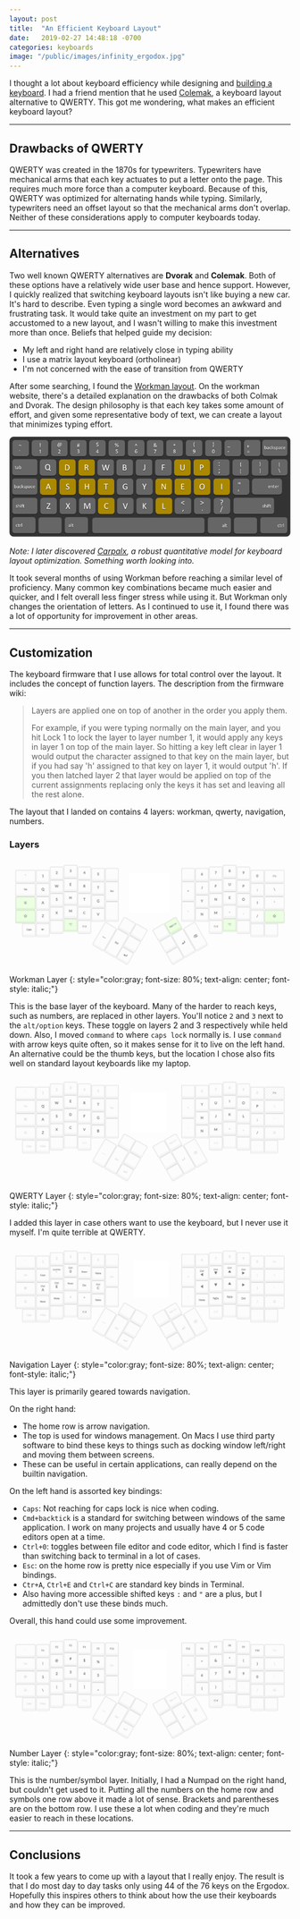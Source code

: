 ```yaml
---
layout: post
title:  "An Efficient Keyboard Layout"
date:   2019-02-27 14:48:18 -0700
categories: keyboards
image: "/public/images/infinity_ergodox.jpg"
---
```


I thought a lot about keyboard efficiency while designing and [building a keyboard](keyboards/2019/01/05/building-a-keyboard.html). I had a friend mention that he used <a href="https://colemak.com/" target="_blank">Colemak</a>, a keyboard layout alternative to QWERTY. This got me wondering, what makes an efficient keyboard layout?

****

## Drawbacks of QWERTY

QWERTY was created in the 1870s for typewriters. Typewriters have mechanical arms that each key actuates to put a letter onto the page. This requires much more force than a computer keyboard. Because of this, QWERTY was optimized for alternating hands while typing. Similarly, typewriters need an offset layout so that the mechanical arms don't overlap. Neither of these considerations apply to computer keyboards today.

****

## Alternatives

Two well known QWERTY alternatives are **Dvorak** and **Colemak**. Both of these options have a relatively wide user base and hence support. However, I quickly realized that switching keyboard layouts isn't like buying a new car. It's hard to describe. Even typing a single word becomes an awkward and frustrating task. It would take quite an investment on my part to get accustomed to a new layout, and I wasn't willing to make this investment more than once. Beliefs that helped guide my decision:

- My left and right hand are relatively close in typing ability
- I use a matrix layout keyboard (ortholinear)
- I'm not concerned with the ease of transition from QWERTY

After some searching, I found the <a href="https://workmanlayout.org/" target="_blank">Workman layout</a>. On the workman website, there's a detailed explanation on the drawbacks of both Colmak and Dvorak. The design philosophy is that each key takes some amount of effort, and given some representative body of text, we can create a layout that minimizes typing effort.

![workman layout](/public/images/workman_layout.png "workman layout")  

*Note: I later discovered <a href="http://mkweb.bcgsc.ca/carpalx/" target="_blank">Carpalx</a>, a robust quantitative model for keyboard layout optimization. Something worth looking into.*

It took several months of using Workman before reaching a similar level of proficiency. Many common key combinations became much easier and quicker, and I felt overall less finger stress while using it. But Workman only changes the orientation of letters. As I continued to use it, I found there was a lot of opportunity for improvement in other areas.

****

## Customization

The keyboard firmware that I use allows for total control over the layout. It includes the concept of function layers. The description from the firmware wiki:

> Layers are applied one on top of another in the order you apply them.  
>  
> For example, if you were typing normally on the main layer, and you hit Lock 1 to lock the layer to layer number 1, it would apply any keys in layer 1 on top of the main layer. So hitting a key left clear in layer 1 would output the character assigned to that key on the main layer, but if you had say 'h' assigned to that key on layer 1, it would output 'h'. If you then latched layer 2 that layer would be applied on top of the current assignments replacing only the keys it has set and leaving all the rest alone.

The layout that I landed on contains 4 layers: workman, qwerty, navigation, numbers.

### Layers

[ ![workman layer](/public/images/workman_layer.png "workman layer") ](/public/images/workman_layer.png)
Workman Layer
{: style="color:gray; font-size: 80%; text-align: center; font-style: italic;"}

This is the base layer of the keyboard. Many of the harder to reach keys, such as numbers, are replaced in other layers. You'll notice `2` and `3` next to the `alt/option` keys. These toggle on layers 2 and 3 respectively while held down. Also, I moved `command` to where `caps lock`  normally is. I use `command` with arrow keys quite often, so it makes sense for it to live on the left hand. An alternative could be the thumb keys, but the location I chose also fits well on standard layout keyboards like my laptop.

[ ![qwerty layer](/public/images/qwerty_layer.png "qwerty layer") ](/public/images/qwerty_layer.png)
QWERTY Layer
{: style="color:gray; font-size: 80%; text-align: center; font-style: italic;"}

I added this layer in case others want to use the keyboard, but I never use it myself. I'm quite terrible at QWERTY.

[ ![navigation layer](/public/images/navigation_layer.png "navigation layer") ](/public/images/navigation_layer.png)
Navigation Layer
{: style="color:gray; font-size: 80%; text-align: center; font-style: italic;"}

This layer is primarily geared towards navigation.

On the right hand:
- The home row is arrow navigation.
- The top is used for windows management. On Macs I use third party software to bind these keys to things such as docking window left/right and moving them between screens.
- These can be useful in certain applications, can really depend on the builtin navigation.

On the left hand is assorted key bindings:
- `Caps`: Not reaching for caps lock is nice when coding.
- `Cmd+backtick` is a standard for switching between windows of the same application. I work on many projects and usually have 4 or 5 code editors open at a time.
- `Ctrl+0`: toggles between file editor and code editor, which I find is faster than switching back to terminal in a lot of cases.
- `Esc`: on the home row is pretty nice especially if you use Vim or Vim bindings.
- `Ctr+A`, `Ctrl+E` and `Ctrl+C` are standard key binds in Terminal.
- Also having more accessible shifted keys `:` and `"` are a plus, but I admittedly don't use these binds much.

Overall, this hand could use some improvement.

[ ![number layer](/public/images/number_layer.png "number layer") ](/public/images/number_layer.png)
Number Layer
{: style="color:gray; font-size: 80%; text-align: center; font-style: italic;"}

This is the number/symbol layer. Initially, I had a Numpad on the right hand, but couldn't get used to it. Putting all the numbers on the home row and symbols one row above it made a lot of sense. Brackets and parentheses are on the bottom row. I use these a lot when coding and they're much easier to reach in these locations.

****

## Conclusions

It took a few years to come up with a layout that I really enjoy. The result is that I do most day to day tasks only using 44 of the 76 keys on the Ergodox. Hopefully this inspires others to think about how the use their keyboards and how they can be improved.
